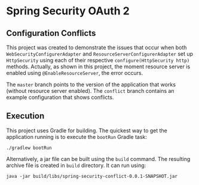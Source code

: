 # Spring Security OAuth 2

## Configuration Conflicts
This project was created to demonstrate the issues that occur when both `WebSecurityConfigurerAdapter` and `ResourceServerConfigurerAdapter` set up `HttpSecurity` using each of their respective `configure(HttpSecurity http)` methods. Actually, as shown in this project, the moment resource server is enabled using `@EnableResourceServer`, the error occurs.

The `master` branch points to the version of the application that works (without resource server enabled). The `conflict` branch contains an example configuration that shows conflicts.

## Execution
This project uses Gradle for building. The quickest way to get the application running is to execute the `bootRun` Gradle task:

    ./gradlew bootRun

Alternatively, a jar file can be built using the `build` command. The resulting archive file is created in `build` directory. It can run using:

    java -jar build/libs/spring-security-conflict-0.0.1-SNAPSHOT.jar

